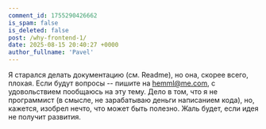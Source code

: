 ```yaml
---
comment_id: 1755290426662
is_spam: false
is_deleted: false
post: /why-frontend-1/
date: 2025-08-15 20:40:27 +0000
author_fullname: 'Pavel'
---
```


Я старался делать документацию (см. Readme), но она, скорее всего, плохая. Если будут вопросы -- пишите на hemml@me.com, с удовольствием пообщаюсь на эту тему. Дело в том, что я не программист (в смысле, не зарабатываю деньги написанием кода), но, кажется, изобрел нечто, что может быть полезно. Жаль будет, если идея не получит развития.
